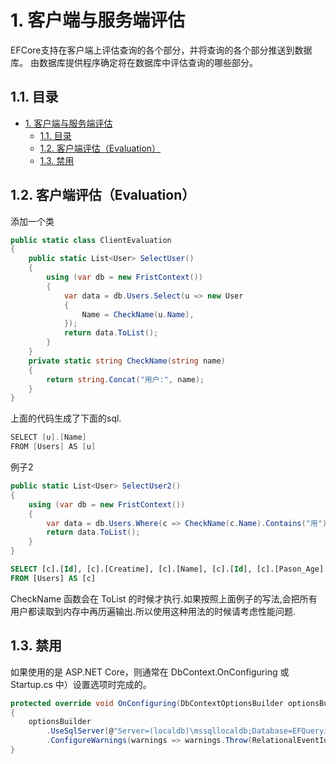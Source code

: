 # 1. 客户端与服务端评估

EFCore支持在客户端上评估查询的各个部分，并将查询的各个部分推送到数据库。 由数据库提供程序确定将在数据库中评估查询的哪些部分。

## 1.1. 目录

<!-- TOC -->

- [1. 客户端与服务端评估](#1-客户端与服务端评估)
    - [1.1. 目录](#11-目录)
    - [1.2. 客户端评估（Evaluation）](#12-客户端评估evaluation)
    - [1.3. 禁用](#13-禁用)

<!-- /TOC -->

## 1.2. 客户端评估（Evaluation）

添加一个类

```c#
public static class ClientEvaluation
{
    public static List<User> SelectUser()
    {
        using (var db = new FristContext())
        {
            var data = db.Users.Select(u => new User
            {
                Name = CheckName(u.Name),
            });
            return data.ToList();
        }
    }
    private static string CheckName(string name)
    {
        return string.Concat("用户:", name);
    }
}
```

上面的代码生成了下面的sql.

```c#
SELECT [u].[Name]
FROM [Users] AS [u]
```

例子2

```c#
public static List<User> SelectUser2()
{
    using (var db = new FristContext())
    {
        var data = db.Users.Where(c => CheckName(c.Name).Contains("用"));
        return data.ToList();
    }
}
```

```sql
SELECT [c].[Id], [c].[Creatime], [c].[Name], [c].[Id], [c].[Pason_Age]
FROM [Users] AS [c]
```

CheckName 函数会在 ToList 的时候才执行.如果按照上面例子的写法,会把所有用户都读取到内存中再历遍输出.所以使用这种用法的时候请考虑性能问题.

## 1.3. 禁用

如果使用的是 ASP.NET Core，则通常在 DbContext.OnConfiguring 或 Startup.cs 中）设置选项时完成的。

```c#
protected override void OnConfiguring(DbContextOptionsBuilder optionsBuilder)
{
    optionsBuilder
        .UseSqlServer(@"Server=(localdb)\mssqllocaldb;Database=EFQuerying;Trusted_Connection=True;")
        .ConfigureWarnings(warnings => warnings.Throw(RelationalEventId.QueryClientEvaluationWarning));
}
```
